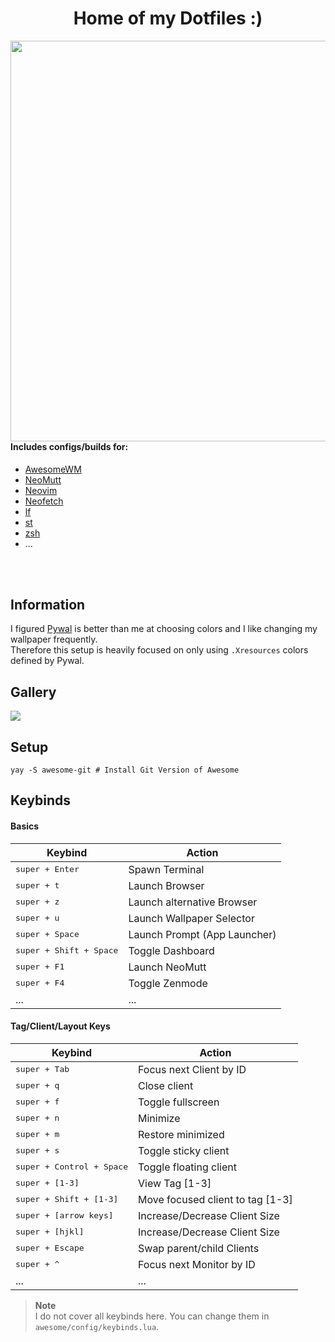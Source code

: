 <div align="center">
    <h1>Home of my Dotfiles :)</h1>
</div>


<image align="right" width="641" src="awesome/assets/screenshots/fetch.png"/>
<div align="left">
    <h4>Includes configs/builds for:</h4>
</div>

- [AwesomeWM](https://github.com/awesomeWM/awesome)
- [NeoMutt](https://github.com/neomutt/neomutt)
- [Neovim](https://github.com/neovim/neovim)
- [Neofetch](https://github.com/dylanaraps/neofetch)
- [lf](https://github.com/gokcehan/lf)
- [st](https://st.suckless.org/)
- [zsh](https://zsh.sourceforge.io/)
- ...

<br><br>

## Information

I figured [Pywal](https://github.com/dylanaraps/pywal) is better than me at choosing colors and I like changing my wallpaper frequently. <br>
Therefore this setup is heavily focused on only using `.Xresources` colors defined by Pywal.

## Gallery
<image align="center" src="awesome/assets/screenshots/screenshots.gif"/>

## Setup
```shell
yay -S awesome-git # Install Git Version of Awesome
```

## Keybinds

#### Basics
| Keybind | Action |
| --- | --- |
| <kbd>super + Enter</kbd> | Spawn Terminal |
| <kbd>super + t</kbd> | Launch Browser |
| <kbd>super + z</kbd> | Launch alternative Browser |
| <kbd>super + u</kbd> | Launch Wallpaper Selector |
| <kbd>super + Space</kbd> | Launch Prompt (App Launcher) |
| <kbd>super + Shift + Space</kbd> | Toggle Dashboard |
| <kbd>super + F1</kbd> | Launch NeoMutt |
| <kbd>super + F4</kbd> | Toggle Zenmode |
| ... | ... |


#### Tag/Client/Layout Keys
| Keybind | Action |
| --- | --- |
| <kbd>super + Tab </kbd> | Focus next Client by ID |
| <kbd>super + q</kbd> | Close client |
| <kbd>super + f</kbd> | Toggle fullscreen |
| <kbd>super + n</kbd> | Minimize |
| <kbd>super + m</kbd> | Restore minimized |
| <kbd>super + s</kbd> | Toggle sticky client |
| <kbd>super + Control + Space</kbd> | Toggle floating client |
| <kbd>super + [1-3]</kbd> | View Tag [1-3] |
| <kbd>super + Shift + [1-3]</kbd> | Move focused client to tag [1-3]|
| <kbd>super + [arrow keys]</kbd> | Increase/Decrease Client Size |
| <kbd>super + [hjkl]</kbd> | Increase/Decrease Client Size |
| <kbd>super + Escape </kbd> | Swap parent/child Clients |
| <kbd>super + ^ </kbd> | Focus next Monitor by ID |
| ... | ... |

> **Note** <br>
> I do not cover all keybinds here. You can change them in `awesome/config/keybinds.lua`.

